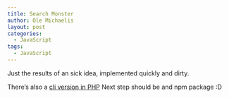 ```yaml
---
title: Search Monster
author: Ole Michaelis
layout: post
categories:
  - JavaScript
tags:
  - JavaScript
---
```


Just the results of an sick idea, implemented quickly and dirty.


There’s also a [cli version in PHP][1]
Next step should be and npm package :D

 [1]: http://www.youtube.com/watch?v=UAIaJPkSuUw&feature=youtu.be